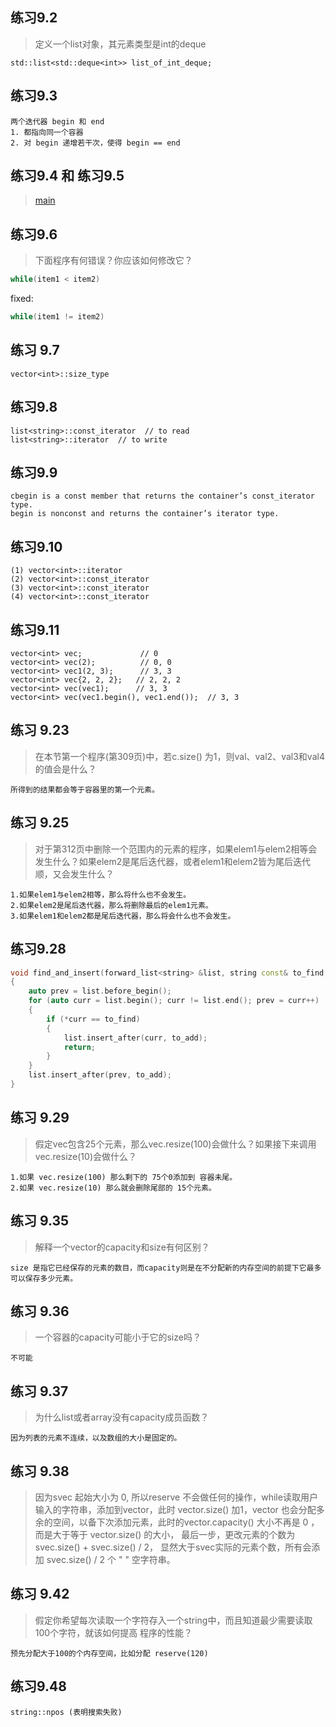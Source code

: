 ## 练习9.2
> 定义一个list对象，其元素类型是int的deque
```
std::list<std::deque<int>> list_of_int_deque;
```

## 练习9.3
```
两个迭代器 begin 和 end
1. 都指向同一个容器
2. 对 begin 递增若干次，使得 begin == end 
```

## 练习9.4 和 练习9.5
> [main](ex9.4_5.cpp)

## 练习9.6
> 下面程序有何错误？你应该如何修改它？

```cpp
while(item1 < item2) 
```
fixed:
```cpp
while(item1 != item2)
```

## 练习 9.7
```
vector<int>::size_type
```

## 练习9.8
```
list<string>::const_iterator  // to read
list<string>::iterator  // to write
```

## 练习9.9
```
cbegin is a const member that returns the container’s const_iterator type.
begin is nonconst and returns the container’s iterator type.
```

## 练习9.10
```
(1) vector<int>::iterator
(2) vector<int>::const_iterator
(3) vector<int>::const_iterator
(4) vector<int>::const_iterator
```

## 练习9.11
```
vector<int> vec;             // 0
vector<int> vec(2);          // 0, 0
vector<int> vec1(2, 3);      // 3, 3
vector<int> vec{2, 2, 2};   // 2, 2, 2
vector<int> vec(vec1);      // 3, 3
vector<int> vec(vec1.begin(), vec1.end());  // 3, 3
```
## 练习 9.23
>在本节第一个程序(第309页)中，若c.size() 为1，则val、val2、val3和val4的值会是什么？
```
所得到的结果都会等于容器里的第一个元素。
```

## 练习 9.25
>对于第312页中删除一个范围内的元素的程序，如果elem1与elem2相等会发生什么？如果elem2是尾后迭代器，或者elem1和elem2皆为尾后迭代顺，又会发生什么？
```
1.如果elem1与elem2相等，那么将什么也不会发生。
2.如果elem2是尾后迭代器，那么将删除最后的elem1元素。
3.如果elem1和elem2都是尾后迭代器，那么将会什么也不会发生。
```
## 练习9.28
```cpp
void find_and_insert(forward_list<string> &list, string const& to_find, string const& to_add)
{
    auto prev = list.before_begin();
    for (auto curr = list.begin(); curr != list.end(); prev = curr++)
    {
        if (*curr == to_find)
        {
            list.insert_after(curr, to_add);
            return;
        }
    }
    list.insert_after(prev, to_add);
}
```
## 练习 9.29
>假定vec包含25个元素，那么vec.resize(100)会做什么？如果接下来调用vec.resize(10)会做什么？
```
1.如果 vec.resize(100) 那么剩下的 75个0添加到 容器未尾。
2.如果 vec.resize(10) 那么就会删除尾部的 15个元素。
```

## 练习 9.35
>解释一个vector的capacity和size有何区别？
```
size 是指它已经保存的元素的数目，而capacity则是在不分配新的内存空间的前提下它最多可以保存多少元素。
```

## 练习 9.36
>一个容器的capacity可能小于它的size吗？
```
不可能
```

## 练习 9.37
>为什么list或者array没有capacity成员函数？
```
因为列表的元素不连续，以及数组的大小是固定的。
```

## 练习 9.38

>因为svec 起始大小为 0, 所以reserve 不会做任何的操作，while读取用户输入的字符串，添加到vector，此时    vector.size() 加1，vector 也会分配多余的空间，以备下次添加元素，此时的vector.capacity() 大小不再是    0 ，而是大于等于 vector.size() 的大小， 最后一步，更改元素的个数为 svec.size() + svec.size() / 2，   显然大于svec实际的元素个数，所有会添加 svec.size() / 2 个 " " 空字符串。 

## 练习 9.42
>假定你希望每次读取一个字符存入一个string中，而且知道最少需要读取100个字符，就该如何提高
程序的性能？
```
预先分配大于100的个内存空间，比如分配 reserve(120)
```

## 练习9.48
```
string::npos (表明搜索失败)
```



















